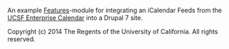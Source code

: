 An example [Features](https://www.drupal.org/project/features)-module for integrating an iCalendar Feeds from the [UCSF Enterprise Calendar](http://calendar.ucsf.edu/) into a Drupal 7 site.


Copyright (c) 2014 The Regents of the University of California. All rights reserved.
